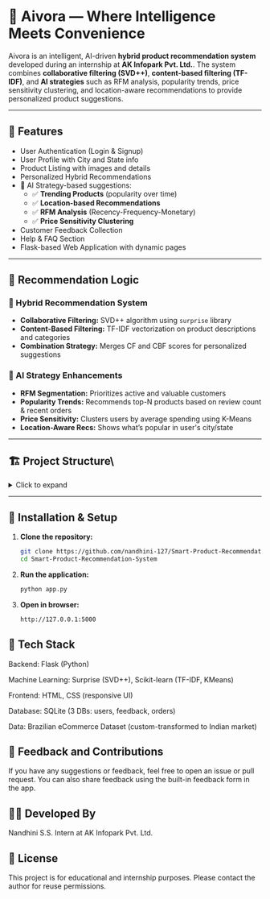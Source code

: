 # 🛒 Aivora — Where Intelligence Meets Convenience

Aivora is an intelligent, AI-driven **hybrid product recommendation system** developed during an internship at **AK Infopark Pvt. Ltd.**. The system combines **collaborative filtering (SVD++)**, **content-based filtering (TF-IDF)**, and **AI strategies** such as RFM analysis, popularity trends, price sensitivity clustering, and location-aware recommendations to provide personalized product suggestions.

---

## 🚀 Features

-  User Authentication (Login & Signup)
-  User Profile with City and State info
-  Product Listing with images and details
-  Personalized Hybrid Recommendations
- 🧠 AI Strategy-based suggestions:
  - ✅ **Trending Products** (popularity over time)
  - ✅ **Location-based Recommendations**
  - ✅ **RFM Analysis** (Recency-Frequency-Monetary)
  - ✅ **Price Sensitivity Clustering**
-  Customer Feedback Collection
-  Help & FAQ Section
-  Flask-based Web Application with dynamic pages

---

## 🧠 Recommendation Logic

### 🔸 Hybrid Recommendation System
- **Collaborative Filtering:** SVD++ algorithm using `surprise` library
- **Content-Based Filtering:** TF-IDF vectorization on product descriptions and categories
- **Combination Strategy:** Merges CF and CBF scores for personalized suggestions

### 🔸 AI Strategy Enhancements
- **RFM Segmentation:** Prioritizes active and valuable customers
- **Popularity Trends:** Recommends top-N products based on review count & recent orders
- **Price Sensitivity:** Clusters users by average spending using K-Means
- **Location-Aware Recs:** Shows what’s popular in user's city/state

---

## 🏗️ Project Structure\

<details> <summary>Click to expand</summary>
Smart-Product-Recommendation-System/
│
├── app.py                        # Flask application entry point
├── requirements.txt             # Project dependencies
│
├── static/
│   └── data/
│       └── products.json        # Product catalog with metadata and images
│
├── templates/                   # HTML pages (home, login, profile, recommendations, etc.)
│
├── src/
│   ├── recommend.py             # Main recommendation logic
│   ├── model_utils.py           # SVD, TF-IDF models and hybrid integration
│   └── ai_strategies.py         # AI-based RFM, popularity, clustering logic
│
├── feedback.db                  # SQLite DB for user feedback
├── main.db                      # User auth and profile database
├── orders.db                    # Order history database
│
└── README.md                    # Project documentation
</details>

---

## 🔧 Installation & Setup

1. **Clone the repository:**
   ```bash
   git clone https://github.com/nandhini-127/Smart-Product-Recommendation-System.git
   cd Smart-Product-Recommendation-System
   
2. **Run the application:**

   ```bash
   python app.py
   ```
3. **Open in browser:**
   ```bash
   http://127.0.0.1:5000
   ```

## 🧪 Tech Stack
Backend: Flask (Python)

Machine Learning: Surprise (SVD++), Scikit-learn (TF-IDF, KMeans)

Frontend: HTML, CSS (responsive UI)

Database: SQLite (3 DBs: users, feedback, orders)

Data: Brazilian eCommerce Dataset (custom-transformed to Indian market)


## 📩 Feedback and Contributions
If you have any suggestions or feedback, feel free to open an issue or pull request.
You can also share feedback using the built-in feedback form in the app.

## 👩‍💻 Developed By
Nandhini S.S.
Intern at AK Infopark Pvt. Ltd.

## 📜 License
This project is for educational and internship purposes. Please contact the author for reuse permissions.
